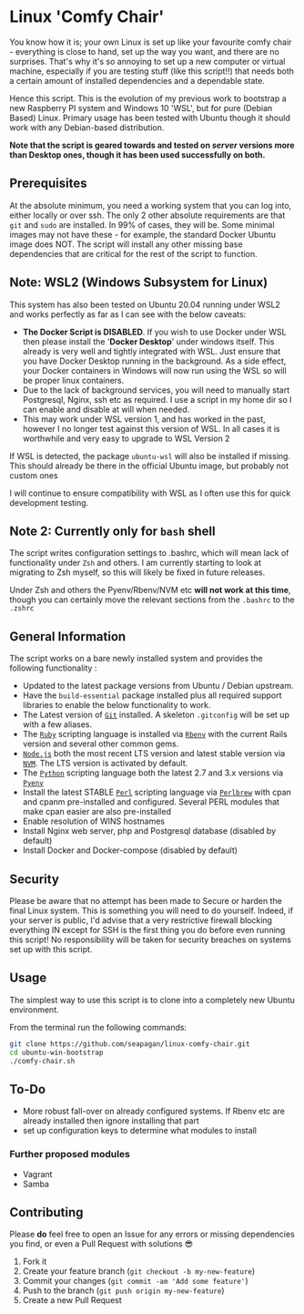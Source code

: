 # Linux 'Comfy Chair'

You know how it is; your own Linux is set up like your favourite comfy chair -
everything is close to hand, set up the way you want, and there are no
surprises. That's why it's so annoying to set up a new computer or virtual
machine, especially if you are testing stuff (like this script!!) that needs
both a certain amount of installed dependencies and a dependable state.

Hence this script. This is the evolution of my previous work to bootstrap a new
Raspberry PI system and Windows 10 'WSL', but for pure (Debian Based) Linux.
Primary usage has been tested with Ubuntu though it should work with any
Debian-based distribution.

**Note that the script is geared towards and tested on _server_ versions more
than Desktop ones, though it has been used successfully on both.**

## Prerequisites

At the absolute minimum, you need a working system that you can log into, either
locally or over ssh. The only 2 other absolute requirements are that ```git```
and ```sudo``` are installed. In 99% of cases, they will be. Some minimal images
may not have these - for example, the standard Docker Ubuntu image does NOT. The
script will install any other missing base dependencies that are critical for
the rest of the script to function.

## Note: WSL2 (Windows Subsystem for Linux)

This system has also been tested on Ubuntu 20.04 running under WSL2 and works
perfectly as far as I can see with the below caveats:

* **The Docker Script is DISABLED**. If you wish to use Docker under WSL then
  please install the '**Docker Desktop**' under windows itself. This already is
  very well and tightly integrated with WSL. Just ensure that you have Docker
  Desktop running in the background. As a side effect, your Docker containers in
  Windows will now run using the WSL so will be proper linux containers.
* Due to the lack of background services, you will need to manually start
  Postgresql, Nginx, ssh etc as required. I use a script in my home dir so I can
  enable and disable at will when needed.
* This may work under WSL version 1, and has worked in the past, however I no
  longer test against this version of WSL. In all cases it is worthwhile and
  very easy to upgrade to WSL Version 2

If WSL is detected, the package `ubuntu-wsl` will also be installed if missing.
This should already be there in the official Ubuntu image, but probably not
custom ones

I will continue to ensure compatibility with WSL as I often use this for quick
development testing.

## Note 2: Currently only for `bash` shell

The script writes configuration settings to .bashrc, which will mean lack of
functionality under `Zsh` and others. I am currently starting to look at
migrating to Zsh myself, so this will likely be fixed in future releases.

Under Zsh and others the Pyenv/Rbenv/NVM etc **will not work at this time**,
though you can certainly move the relevant sections from the `.bashrc` to the
`.zshrc`

## General Information

The script works on a bare newly installed system and provides the following functionality :

* Updated to the latest package versions from Ubuntu / Debian upstream.
* Have the `build-essential` package installed plus all required support
  libraries to enable the below functionality to work.
* The Latest version of [`Git`][git] installed. A skeleton `.gitconfig` will be
  set up with a few aliases.
* The [`Ruby`][ruby] scripting language is installed via [`Rbenv`][rbenv] with
  the current Rails version and several other common gems.
* [`Node.js`][node] both the most recent LTS version and latest stable version
  via [`NVM`][nvm]. The LTS version is activated by default.
* The [`Python`][python] scripting language both the latest 2.7 and 3.x versions
  via [`Pyenv`][pyenv]
* Install the latest STABLE [`Perl`][perl] scripting language via
  [`Perlbrew`][perlbrew] with cpan and cpanm pre-installed and configured.
  Several PERL modules that make cpan easier are also pre-installed
* Enable resolution of WINS hostnames
* Install Nginx web server, php and Postgresql database (disabled by default)
* Install Docker and Docker-compose (disabled by default)

## Security

Please be aware that no attempt has been made to Secure or harden the final
Linux system. This is something you will need to do yourself. Indeed, if your
server is public, I'd advise that a very restrictive firewall blocking
everything IN except for SSH is the first thing you do before even running this
script! No responsibility will be taken for security breaches on systems set up
with this script.

## Usage

The simplest way to use this script is to clone into a completely new Ubuntu
environment.

From the terminal run the following commands:

```bash
git clone https://github.com/seapagan/linux-comfy-chair.git
cd ubuntu-win-bootstrap
./comfy-chair.sh
```

## To-Do

* More robust fall-over on already configured systems. If Rbenv etc are already
  installed then ignore installing that part
* set up configuration keys to determine what modules to install

### Further proposed modules

* Vagrant
* Samba

## Contributing

Please **do** feel free to open an Issue for any errors or missing dependencies
you find, or even a Pull Request with solutions 😎

1. Fork it
2. Create your feature branch (`git checkout -b my-new-feature`)
3. Commit your changes (`git commit -am 'Add some feature'`)
4. Push to the branch (`git push origin my-new-feature`)
5. Create a new Pull Request

[git]: https://git-scm.com
[ruby]: https://www.ruby-lang.org
[rbenv]: https://github.com/rbenv/rbenv
[node]: https://nodejs.org
[nvm]: https://github.com/creationix/nvm
[python]: https://www.python.org/
[pyenv]: https://github.com/pyenv/pyenv
[perl]: https://www.perl.org/
[perlbrew]: https://perlbrew.pl/
